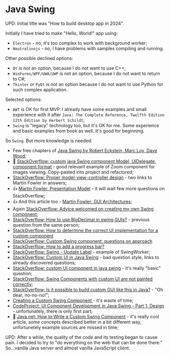 # Java Swing

UPD: Initial title was "How to build desktop app in 2024".

Initially I have tried to make "Hello, World!" app using:

* `Electron` - no, it's too complex to work with background worker;
* `Neutralinojs` - no, I have problems with samples compiling and running.

Other possible declined options:

* `Qt` is not an option, because I do not want to use C++;
* `WinForms/WPF/UWA/UWP` is not an option, because I do not want to return to C#;
* `Tkinter` or `PyQt` is not an option because I do not want to use Python for such complex application.

Selected options:

* `AWT` is OK for first MVP. I already have some examples and small experience with it after `Java: The Complete Reference, Twelfth Edition 12th Edition by Herbert Schildt`;
* `Swing` is "legacy" technology too, but it's OK for me. Some experience and basic examples from book as well. It's good for beginning.

So `Swing`. But more knowledge is needed:

* Few free chapters of [Java Swing by Robert Eckstein, Marc Loy, Dave Wood](https://www.oreilly.com/library/view/java-swing/156592455X/ch01s04.html);
* 💖 [StackOverflow: custom java Swing component Model, UIDelegate, component format](https://stackoverflow.com/questions/26792529/custom-java-swing-component-model-uidelegate-component-format) - good relevant example of Zoom component for images viewing. Copy-pasted into project and refactored;
* [StackOverflow: Proper model-view-controller design](https://stackoverflow.com/questions/2389735/proper-model-view-controller-design) - two links to Martin Fowler in answers;
* 👍 [Martin Fowler: Presentation Model](https://martinfowler.com/eaaDev/PresentationModel.html) - it will wait few more questions on StackOverflow;
* 👍 And this article too - [Martin Fowler: GUI Architectures](https://martinfowler.com/eaaDev/uiArchs.html);
* Again [StackOverflow: Advice welcomed on creating my own Swing component](https://stackoverflow.com/questions/2511270/advice-welcomed-on-creating-my-own-swing-component);
* [StackOverflow: How to use BigDecimal in swing GUIs?](https://stackoverflow.com/questions/2495456/how-to-use-bigdecimal-in-swing-guis) - previous question from the same person;
* [StackOverflow: How to determine the correct UI implementation for a custom component](https://stackoverflow.com/questions/17798631/how-to-determine-the-correct-ui-implementation-for-a-custom-component)
* [StackOverflow: Custom Swing component: questions on approach](https://stackoverflow.com/questions/3001765/custom-swing-component-questions-on-approach)
* [StackOverflow: How to add a progress bar?](https://stackoverflow.com/questions/8916064/how-to-add-a-progress-bar)
* [StackOverflow: Swing - Update Label](https://stackoverflow.com/questions/8916721/swing-update-label/8917565) - example of SwingWorker;
* [StackOverflow: Custom UI in Java Swing](https://stackoverflow.com/questions/65986950/custom-ui-in-java-swing) - bad question style, links to already discovered questions;
* [StackOverflow: custom UI component in java swing](https://stackoverflow.com/questions/16273322/custom-ui-component-in-java-swing) - it's really "basic" question;
* [StackOverflow: Swing Components with custom UI are not painted correctly](https://stackoverflow.com/questions/78407913/swing-components-with-custom-ui-are-not-painted-correctly);
* [StackOverflow: Is it possible to build custom GUI like this in Java?](https://stackoverflow.com/questions/2049015/is-it-possible-to-build-custom-gui-like-this-in-java) - "Oh dear, no-no-no!";
* [Creating a Custom Swing Component
](https://jhippjava.blogspot.com/2011/11/creating-custom-swing-component.html) - it's waste of time;
* [CodeProject: UI Component Development in Java Swing - Part 1: Design](https://www.codeproject.com/Articles/62099/UI-Component-Development-in-Java-Swing-Part-1-Desi) - unfortunately, there is only first part;
* 💖 [Java.net: How to Write a Custom Swing Component](https://web.archive.org/web/20131027161222/http://today.java.net/pub/a/today/2007/02/22/how-to-write-custom-swing-component.html) - it's really cool article, some concepts described better in a bit different way, unfortunetely example sources are missed in time;

UPD: After a while, the quality of the code and its testing began to cause pain. I decided to try to "do everything on the web that can be done there." So...vanilla Java server and almost vanilla JavaScript client.
